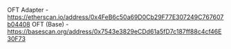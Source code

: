 OFT Adapter - https://etherscan.io/address/0x4FeB6c50a69D0Cb29F77E307249C767607b04408
OFT (Base) - https://basescan.org/address/0x7543e3829eCDd61a5fD7c187ff88c4cf46E30F73